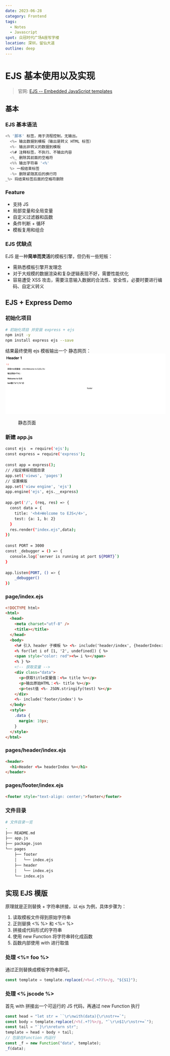```yaml
---
date: 2023-06-28
category: Frontend
tags:
  - Notes
  - Javascript
spot: 众冠时代广场A座写字楼
location: 深圳，留仙大道
outline: deep
---
```


# EJS 基本使用以及实现

> 官网: [EJS -- Embedded JavaScript templates](https://ejs.co/)

## **基本**

### **EJS 基本语法**

```javascript
<% '脚本' 标签，用于流程控制，无输出。
  <%= 输出数据到模板（输出是转义 HTML 标签）
  <%- 输出非转义的数据到模板
  <%# 注释标签，不执行、不输出内容
  <%_ 删除其前面的空格符
  <%% 输出字符串 '<%'
  %> 一般结束标签
  -%> 删除紧随其后的换行符
_%> 将结束标签后面的空格符删除
```

### **Feature**

- 支持 JS
- 局部变量和全局变量
- 自定义过滤器和函数
- 条件判断 + 循环
- 模板复用和组合

### **EJS 优缺点**

EJS 是一种**简单而灵活**的模板引擎，但仍有一些短板：

- 需熟悉模板引擎开发理念
- 对于大规模的数据渲染和复杂逻辑表现不好，需要性能优化
- 容易遭受 XSS 攻击，需要注意输入数据的合法性、安全性，必要时要进行编码、自定义转义

## **EJS + Express Demo**

### 初始化项目

```bash
# 初始化项目 并安装 express + ejs
npm init -y
npm install express ejs --save
```

结果最终使用 ejs 模板输出一个 静态网页：
![](./static.png)

<figure>
  <figcaption>
    静态页面
  </figcaption>
</figure>

### **新建 app.js**

```bash
const ejs  = require('ejs');
const express = require('express');

const app = express();
// /指定模板视图目录
app.set('views', 'pages')
// 设置模版
app.set('view engine', 'ejs')
app.engine('ejs', ejs.__express)

app.get('/', (req, res) => {
  const data = {
    title: '<h4>Welcome to EJS</4>',
    test: {a: 1, b: 2}
  }
  res.render("index.ejs",data);
})

const PORT = 3000
const _debugger = () => {
  console.log(`server is running at port ${PORT}`)
}

app.listen(PORT, () => {
    _debugger()
})

```

### **page/index.ejs**

```html
<!DOCTYPE html>
<html>
  <head>
    <meta charset="utf-8" />
    <title></title>
  </head>
  <body>
    <%# 引入 header 子模板 %> <%- include('header/index', {headerIndex: 1}) %>
    <% for(let i of [1, '2', undefined]) { %>
    <span style="color: red"><%= i %></span>
    <% } %>
    <!-- 获取变量 -->
    <div class="data">
      <p>获取title变量值：<%= title %></p>
      <p>输出原始HTML：<%- title %></p>
      <p>test值 <%- JSON.stringify(test) %></p>
    </div>
    <%- include('footer/index') %>
  </body>
  <style>
    .data {
      margin: 10px;
    }
  </style>
</html>
```

### **pages/header/index.ejs**

```html
<header>
  <h1>Header <%= headerIndex %></h1>
</header>
```

### **pages/footer/index.ejs**

```html
<footer style="text-align: center;">footer</footer>
```

### **文件目录**

```bash
# 文件目录一览
.
├── README.md
├── app.js
├── package.json
└── pages
    ├── footer
    │   └── index.ejs
    ├── header
    │   └── index.ejs
    └── index.ejs

```

## **实现 EJS 模版**

原理就是正则替换 + 字符串拼接，以 ejs 为例，具体步骤为：

1. 读取模板文件得到原始字符串
2. 正则替换 <% %> 和 <%= %>
3. 拼接成代码形式的字符串
4. 使用 new Function 将字符串转化成函数
5. 函数内部使用 with 进行取值

### **处理 <%= foo %>**

通过正则替换成模板字符串即可。

```javascript
const template = template.replace(/<%=(.+?)%>/g, "${$1}");
```

### **处理 <% jscode %>**

首先 with 拼接出一个可运行的 JS 代码，再通过 new Function 执行

```javascript
const head = "let str = ``\r\nwith(data){\r\nstr+=`";
const body = template.replace(/<%(.+?)%>/g, "`\r\n$1\r\nstr+=`");
const tail = "`}\r\nreturn str";
template = head + body + tail;
// 包装在Function 内运行
const _f = new Function("data", template);
_f(data);
```
